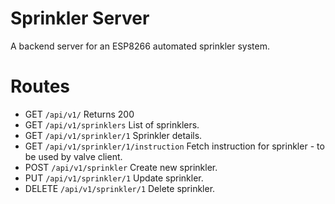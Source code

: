 # Sprinkler Server

A backend server for an ESP8266 automated sprinkler system.

# Routes

-   GET `/api/v1/` Returns 200
-   GET `/api/v1/sprinklers` List of sprinklers.
-   GET `/api/v1/sprinkler/1` Sprinkler details.
-   GET `/api/v1/sprinkler/1/instruction` Fetch instruction for sprinkler - to be
    used by valve client.
-   POST `/api/v1/sprinkler` Create new sprinkler.
-   PUT `/api/v1/sprinkler/1` Update sprinkler.
-   DELETE `/api/v1/sprinkler/1` Delete sprinkler.
